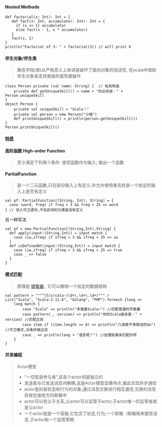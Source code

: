 #### Nested Methods

```
def factorial(x: Int): Int = {
   def fact(x: Int, accumulator: Int): Int = {
     if (x <= 1) accumulator
     else fact(x - 1, x * accumulator)
   }  
   fact(x, 1)
}
println("Factorial of 3: " + factorial(3)) // will print 6
```

#### 伴生对象/伴生类 

> 静态字段(类)从严格意义上来讲是破坏了面向对象的纯洁性, 在scala中借助伴生对象来支持类级的属性跟操作

```
class Person private (val name: String) {  // 私有构造
    private def getUniqueSkill() = name + "的必杀技：" + Person.uniqueSkill
}
object Person {
    private val uniqueSkill = "Scala！"
    private val person = new Person("小强")
    def printUniqueSkill() = println(person.getUniqueSkill())
}
Person.printUniqueSkill()
```

#### [特质](trait.md) 

#### 高阶函数 High-order Function

> 至少满足下列两个条件: 接受函数作为输入; 输出一个函数 

#### PartialFunction

> 是一个二元函数,只在部分输入上有定义,并允许使用者去检查一个给定的输入上是否有定义 

```
val pf: PartialFunction[(String, Int), String] = {
  case (word, freq) if freq > 3 && freq < 25 => word
} // 加入守卫语句,不在区间的元素就没有定义
```

另一种写法

```
val pf = new PartialFunction[(String,Int),String] {
  def apply(input:(String,Int)) = input match {
    case (iw,ifreq) if ifreq > 3 && ifreq < 25 => iw 
  }
  def isDefinedAt(input:(String,Int)) = input match {
    case (iw,ifreq) if ifreq > 3 && ifreq < 25 => true
    case _ => false
  }
}
```

#### 模式匹配

> 原理是 [提取器](extractor-object.md) , 它可以解绑一个给定的数据结构 

```
val pattern = """^(S|s)cala-(\d+\.\d+\.\d+)""".r
List("Scala", "Scala-2.11.6", "Golang", "PHP").foreach {lang =>
    lang match {
        case "Scala" => println("多面者Scala~") //匹配普通的字面量
        case pattern(_, version) => println("你的Scala版本是：" + version) //匹配正则
        case item if (item.length == 6) => println("八成是干净简洁的Go") //守卫模式,对条件做过滤
        case _ => println(lang + "语言呢？") //处理前面未匹配的项
    }
}
```

#### 并发编程 

> Actor模型
>
> * “一切皆是参与者”,且各个actor间是独立的
> * 发送者与已发送消息间解耦,这是Actor模型显著特点,据此实现异步通信
> * actor是封装状态和行为的对象,通过消息交换进行相互通信,交换的消息存放在接收方的邮箱中
> * actor可以有父子关系,父actor可以监管子actor,子actor唯一的监管者就是父actor
> * 一个actor就是一个容器,它包含了状态,行为,一个邮箱（邮箱用来接受消息,子actor和一个监管策略